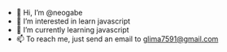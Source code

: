 - 👋 Hi, I’m @neogabe
- 👀 I’m interested in learn javascript
- 🌱 I’m currently learning javascript
- 📫 To reach me, just send an email to glima7591@gmail.com

<!---
neogabe/neogabe is a ✨ special ✨ repository because its `README.md` (this file) appears on your GitHub profile.
You can click the Preview link to take a look at your changes.
--->
